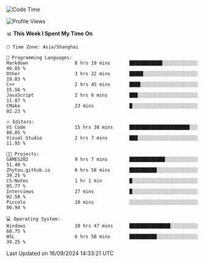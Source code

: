 <!--START_SECTION:waka-->
![Code Time](http://img.shields.io/badge/Code%20Time-1%2C993%20hrs-blue)

![Profile Views](http://img.shields.io/badge/Profile%20Views-0-blue)

📊 **This Week I Spent My Time On** 

```text
🕑︎ Time Zone: Asia/Shanghai

💬 Programming Languages: 
Markdown                 8 hrs 19 mins       ████████████░░░░░░░░░░░░░   46.85 % 
Other                    3 hrs 22 mins       █████░░░░░░░░░░░░░░░░░░░░   19.03 % 
C++                      2 hrs 45 mins       ████░░░░░░░░░░░░░░░░░░░░░   15.56 % 
JavaScript               2 hrs 6 mins        ███░░░░░░░░░░░░░░░░░░░░░░   11.87 % 
CMake                    23 mins             █░░░░░░░░░░░░░░░░░░░░░░░░   02.23 % 

🔥 Editors: 
VS Code                  15 hrs 38 mins      ██████████████████████░░░   88.05 % 
Visual Studio            2 hrs 7 mins        ███░░░░░░░░░░░░░░░░░░░░░░   11.95 % 

🐱‍💻 Projects: 
GAMES202                 9 hrs 7 mins        █████████████░░░░░░░░░░░░   51.40 % 
Zhytou.github.io         6 hrs 58 mins       ██████████░░░░░░░░░░░░░░░   39.25 % 
CS-Notes                 1 hr 1 min          █░░░░░░░░░░░░░░░░░░░░░░░░   05.77 % 
Interviews               27 mins             █░░░░░░░░░░░░░░░░░░░░░░░░   02.58 % 
Piccolo                  10 mins             ░░░░░░░░░░░░░░░░░░░░░░░░░   00.94 % 

💻 Operating System: 
Windows                  10 hrs 47 mins      ███████████████░░░░░░░░░░   60.75 % 
WSL                      6 hrs 58 mins       ██████████░░░░░░░░░░░░░░░   39.25 % 
```


 Last Updated on 16/09/2024 14:33:21 UTC
<!--END_SECTION:waka-->